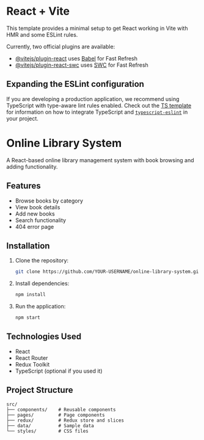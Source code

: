 # React + Vite

This template provides a minimal setup to get React working in Vite with HMR and some ESLint rules.

Currently, two official plugins are available:

- [@vitejs/plugin-react](https://github.com/vitejs/vite-plugin-react/blob/main/packages/plugin-react) uses [Babel](https://babeljs.io/) for Fast Refresh
- [@vitejs/plugin-react-swc](https://github.com/vitejs/vite-plugin-react/blob/main/packages/plugin-react-swc) uses [SWC](https://swc.rs/) for Fast Refresh

## Expanding the ESLint configuration

If you are developing a production application, we recommend using TypeScript with type-aware lint rules enabled. Check out the [TS template](https://github.com/vitejs/vite/tree/main/packages/create-vite/template-react-ts) for information on how to integrate TypeScript and [`typescript-eslint`](https://typescript-eslint.io) in your project.


# Online Library System

A React-based online library management system with book browsing and adding functionality.

## Features
- Browse books by category
- View book details
- Add new books
- Search functionality
- 404 error page

## Installation
1. Clone the repository:
   ```bash
   git clone https://github.com/YOUR-USERNAME/online-library-system.git
   ```
2. Install dependencies:
   ```bash
   npm install
   ```
3. Run the application:
   ```bash
   npm start
   ```

## Technologies Used
- React
- React Router
- Redux Toolkit
- TypeScript (optional if you used it)

## Project Structure
```
src/
├── components/    # Reusable components
├── pages/         # Page components
├── redux/         # Redux store and slices
├── data/          # Sample data
└── styles/        # CSS files
```